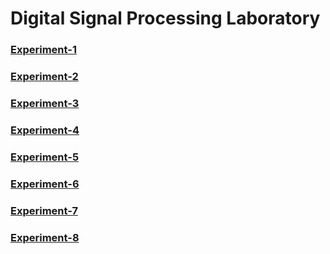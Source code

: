 # Digital Signal Processing Laboratory
### [Experiment-1]()
### [Experiment-2]()
### [Experiment-3]()
### [Experiment-4]()
### [Experiment-5]()
### [Experiment-6]()
### [Experiment-7]()
### [Experiment-8]()

